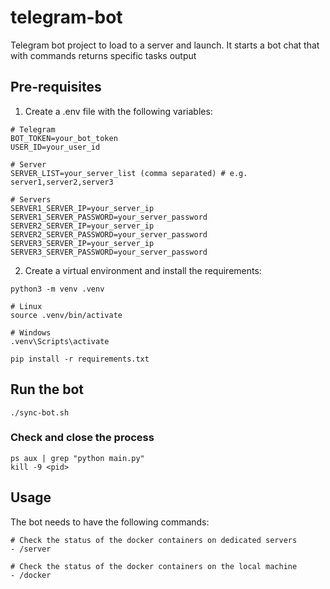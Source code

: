 # telegram-bot
Telegram bot project to load to a server and launch. It starts a bot chat that with commands returns specific tasks output

## Pre-requisites
1. Create a .env file with the following variables:
```
# Telegram
BOT_TOKEN=your_bot_token
USER_ID=your_user_id

# Server
SERVER_LIST=your_server_list (comma separated) # e.g. server1,server2,server3

# Servers
SERVER1_SERVER_IP=your_server_ip
SERVER1_SERVER_PASSWORD=your_server_password
SERVER2_SERVER_IP=your_server_ip
SERVER2_SERVER_PASSWORD=your_server_password
SERVER3_SERVER_IP=your_server_ip
SERVER3_SERVER_PASSWORD=your_server_password
```

2. Create a virtual environment and install the requirements:
```
python3 -m venv .venv

# Linux
source .venv/bin/activate

# Windows
.venv\Scripts\activate

pip install -r requirements.txt
```

## Run the bot
```
./sync-bot.sh
```

### Check and close the process
```
ps aux | grep "python main.py"
kill -9 <pid>
```

## Usage
The bot needs to have the following commands:
```
# Check the status of the docker containers on dedicated servers
- /server

# Check the status of the docker containers on the local machine
- /docker
```
